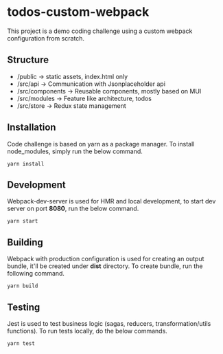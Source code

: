 # todos-custom-webpack

This project is a demo coding challenge using a custom webpack configuration from scratch.

## Structure

- /public -> static assets, index.html only
- /src/api -> Communication with Jsonplaceholder api
- /src/components -> Reusable components, mostly based on MUI
- /src/modules -> Feature like architecture, todos
- /src/store -> Redux state management

## Installation

Code challenge is based on yarn as a package manager.
To install node_modules, simply run the below command.

```
yarn install
```

## Development

Webpack-dev-server is used for HMR and local development, to start dev server on port **8080**, run the below command.

```
yarn start
```

## Building

Webpack with production configuration is used for creating an output bundle, it'll be created under **dist** directory. To create bundle, run the following command.

```
yarn build
```

## Testing

Jest is used to test business logic (sagas, reducers, transformation/utils functions). To run tests locally, do the below commands.

```
yarn test
```
